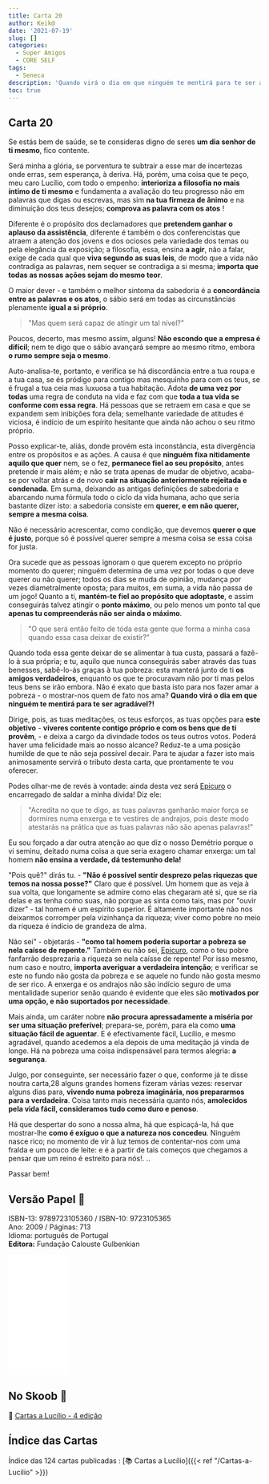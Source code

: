 ```yaml
---
title: Carta 20
author: Keik@
date: '2021-07-19'
slug: []
categories:
  - Super Amigos
  - CORE SELF
tags:
  - Seneca
description: 'Quando virá o dia em que ninguém te mentirá para te ser agradável?!'
toc: true
---
```


## Carta 20

Se estás bem de saúde, se te consideras digno de seres **um dia senhor de ti mesmo**, fico contente. 

Será minha a glória, se porventura te subtrair a esse mar de incertezas onde erras, sem esperança, à deriva. Há, porém, uma coisa que te peço, meu caro Lucílio, com todo o empenho: **interioriza a filosofia no mais íntimo de ti mesmo** e fundamenta a avaliação do teu progresso não em palavras que digas ou escrevas, mas sim **na tua firmeza de ânimo** e na diminuição dos teus desejos; **comprova as palavra com os atos** ! 

Diferente é o propósito dos declamadores que **pretendem ganhar o aplauso da assistência**, diferente é também o dos conferencistas que atraem a atenção dos jovens e dos ociosos pela variedade dos temas ou pela elegância da exposição; a filosofia, essa, ensina **a agir**, não a falar, exige de cada qual que **viva segundo as suas leis**, de modo que a vida não contradiga as palavras, nem sequer se contradiga a si mesma; **importa que todas as nossas ações sejam do mesmo teor**. 

O maior dever - e também o melhor sintoma da sabedoria é a **concordância entre as palavras e os atos**, o sábio será em todas as circunstâncias plenamente **igual a si próprio**. 

> "Mas quem será capaz de atingir um tal nível?" 

Poucos, decerto, mas mesmo assim, alguns! **Não escondo que a empresa é difícil**; nem te digo que o sábio avançará sempre ao mesmo ritmo, embora **o rumo sempre seja o mesmo**. 

Auto-analisa-te, portanto, e verifica se há discordância entre a tua roupa e a tua casa, se és pródigo para contigo mas mesquinho para com os teus, se é frugal a tua ceia mas luxuosa a tua habitação. Adota **de uma vez por todas** uma regra de conduta na vida e faz com que **toda a tua vida se conforme com essa regra**. Há pessoas que se retraem em casa e que se expandem sem inibições fora dela; semelhante variedade de atitudes é viciosa, é indício de um espírito hesitante que ainda não achou o seu ritmo próprio. 

Posso explicar-te, aliás, donde provém esta inconstância, esta divergência entre os propósitos e as ações. A causa é que **ninguém fixa nitidamente aquilo que quer** nem, se o fez, **permanece fiel ao seu propósito**, antes pretende ir mais além; e não se trata apenas de mudar de objetivo, acaba-se por voltar atrás e de novo **cair na situação anteriormente rejeitada e condenada**. Em suma, deixando as antigas definições de sabedoria e abarcando numa fórmula todo o ciclo da vida humana, acho que seria bastante dizer isto: a sabedoria consiste em **querer, e em não querer, sempre a mesma coisa**.

Não é necessário acrescentar, como condição, que devemos **querer o que é justo**, porque só é possível querer sempre a mesma coisa se essa coisa for justa. 

Ora sucede que as pessoas ignoram o que querem excepto no próprio momento do querer; ninguém determina de uma vez por todas o que deve querer ou não querer; todos os dias se muda de opinião, mudança por vezes diametralmente oposta; para muitos, em suma, a vida não passa de um jogo! Quanto a ti, **mantém-te fiel ao propósito que adoptaste**, e assim conseguirás talvez atingir o **ponto máximo**, ou pelo menos um ponto tal que **apenas tu compreenderás não ser ainda o máximo**.

> "O que será então feito de tóda esta gente que forma a minha casa quando essa casa deixar de existir?" 

Quando toda essa gente deixar de se alimentar à tua custa, passará a fazê-lo à sua própria; e tu, aquilo que nunca conseguirás saber através das tuas benesses, sabê-lo-ás graças à tua pobreza: esta manterá junto de ti **os amigos verdadeiros**, enquanto os que te procuravam não por ti mas pelos teus bens se irão embora. Não é exato que basta isto para nos fazer amar a pobreza - o mostrar-nos quem de fato nos ama? **Quando virá o dia em que ninguém te mentirá para te ser agradável?!** 

Dirige, pois, as tuas meditações, os teus esforços, as tuas opções para **este objetivo** - **viveres contente contigo próprio e com os bens que de ti provêm**, - e deixa a cargo da divindade todos os teus outros votos. Poderá haver uma felicidade mais ao nosso alcance? Reduz-te a uma posição humilde de que te não seja possível decair. Para te ajudar a fazer isto mais animosamente servirá o tributo desta carta, que prontamente
te vou oferecer.

Podes olhar-me de revés à vontade: ainda desta vez será [Epicuro](https://pt.wikipedia.org/wiki/Epicuro) o encarregado de saldar a minha dívida! Diz ele: 

> "Acredita no que te digo, as tuas palavras ganharão maior força se dormires numa enxerga e te vestires de andrajos, pois deste modo atestarás na prática que as tuas palavras não são apenas palavras!"

Eu sou forçado a dar outra atenção ao que diz o nosso Demétrio porque o vi seminu, deitado numa coisa a que seria exagero chamar enxerga: um tal homem **não ensina a verdade, dá testemunho dela!**

"Pois quê?" dirás tu. - **"Não é possível sentir desprezo pelas riquezas que temos na nossa posse?"** Claro que é possível. Um homem que as veja à sua volta, que longamente se admire como elas chegaram até si, que se ria delas e as tenha como suas, não porque as sinta como tais, mas por "ouvir dizer" - tal homem é um espírito superior. É altamente importante não nos deixarmos corromper pela vizinhança da riqueza; viver como pobre no meio da riqueza é indício de grandeza de alma.

Não sei" - objetarás - **"como tal homem poderia suportar a pobreza se nela caísse de repente."** Também eu não sei, [Epicuro](https://pt.wikipedia.org/wiki/Epicuro), como o teu pobre fanfarrão desprezaria a riqueza se nela caísse de repente! Por isso mesmo, num caso e noutro, **importa averiguar a verdadeira intenção**; e verificar se este no fundo não gosta da pobreza e se aquele no fundo não gosta mesmo de ser rico. A enxerga e os andrajos não são indício seguro de uma mentalidade superior senão quando é evidente que eles são **motivados por uma opção, e não suportados por necessidade**. 

Mais ainda, um caráter nobre **não procura apressadamente a miséria por ser uma situação preferível**; prepara-se, porém, para ela como **uma situação fácil de aguentar**. E é efectivamente fácil, Lucílio, e mesmo agradável, quando acedemos a ela depois de uma meditação já vinda de longe. Há na pobreza uma coisa indispensável para termos alegria: **a segurança**. 

Julgo, por conseguinte, ser necessário fazer o que, conforme já te disse noutra carta,28 alguns grandes homens fizeram várias vezes: reservar alguns dias para, **vivendo numa pobreza imaginária, nos prepararmos para a verdadeira**. Coisa tanto mais necessária quanto nós, **amolecidos pela vida fácil, consideramos tudo como duro e penoso**. 

Há que despertar do sono a nossa alma, há que espicaçá-la, há que mostrar-lhe **como é exíguo o que a natureza nos concedeu**. Ninguém nasce rico; no momento de vir à luz temos de contentar-nos com uma fralda e um pouco de leite: e é a partir de tais começos que chegamos a pensar que um reino é estreito para nós!. ..

Passar bem!

## Versão Papel :book:

ISBN-13: 9789723105360 / ISBN-10: 9723105365  
Ano: 2009 / Páginas: 713  
Idioma: português de Portugal   
**Editora:** Fundação Calouste Gulbenkian

<iframe style="width:120px;height:240px;" marginwidth="0" marginheight="0" scrolling="no" frameborder="0" src="//ws-na.amazon-adsystem.com/widgets/q?ServiceVersion=20070822&OneJS=1&Operation=GetAdHtml&MarketPlace=BR&source=ac&ref=tf_til&ad_type=product_link&tracking_id=mundodekeika-20&marketplace=amazon&amp;region=BR&placement=9723105365&asins=9723105365&linkId=fb8dc16224bc0c2b7943ec769c5b5905&show_border=true&link_opens_in_new_window=true&price_color=333333&title_color=0066c0&bg_color=ffffff">
    </iframe>


## No Skoob :eagle:

:book: [Cartas a Lucílio - 4 edição](https://www.skoob.com.br/cartas-a-lucilio-37684ed41245.html)


## Índice das Cartas

Índice das 124 cartas publicadas : [📚 Cartas a Lucílio]({{< ref "/Cartas-a-Lucilio" >}})

